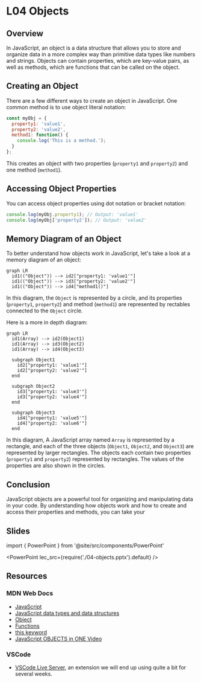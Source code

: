 # L04 Objects

## Overview

In JavaScript, an object is a data structure that allows you to store
and organize data in a more complex way than primitive data types like
numbers and strings. Objects can contain properties, which are
key-value pairs, as well as methods, which are functions that can be
called on the object.

## Creating an Object

There are a few different ways to create an object in JavaScript. One
common method is to use object literal notation:

```javascript
const myObj = {
  property1: 'value1',
  property2: 'value2',
  method1: function() {
    console.log('This is a method.');
  }
};
```

This creates an object with two properties (`property1` and
`property2`) and one method (`method1`).

## Accessing Object Properties

You can access object properties using dot notation or bracket notation:

```javascript
console.log(myObj.property1); // Output: 'value1'
console.log(myObj['property2']); // Output: 'value2'
```

## Memory Diagram of an Object

To better understand how objects work in JavaScript, let's take a look
at a memory diagram of an object:

```mermaid
graph LR
  id1(("Object")) --> id2["property1: 'value1'"]
  id1(("Object")) --> id3["property2: 'value2'"]
  id1(("Object")) --> id4["method1()"]
```

In this diagram, the `Object` is represented by a circle, and its
properties (`property1`, `property2`) and method (`method1`) are
represented by rectables connected to the `Object` circle.

Here is a more in depth diagram:

```mermaid
graph LR
  id1(Array) --> id2(Object1)
  id1(Array) --> id3(Object2)
  id1(Array) --> id4(Object3)

  subgraph Object1
    id2["property1: 'value1'"]
    id2["property2: 'value2'"]
  end

  subgraph Object2
    id3["property1: 'value3'"]
    id3["property2: 'value4'"]
  end

  subgraph Object3
    id4["property1: 'value5'"]
    id4["property2: 'value6'"]
  end
```

In this diagram, A JavaScript array named `Array` is represented by a
rectangle, and each of the three objects (`Object1`, `Object2`, and
`Object3`) are represented by larger rectangles. The objects each
contain two properties (`property1` and `property2`) represented by
rectangles. The values of the properties are also shown in the
circles.

## Conclusion

JavaScript objects are a powerful tool for organizing and manipulating
data in your code. By understanding how objects work and how to create
and access their properties and methods, you can take your

## Slides

import { PowerPoint } from '@site/src/components/PowerPoint'

<PowerPoint lec_src={require('./04-objects.pptx').default} />

## Resources

### MDN Web Docs

- [JavaScript](https://developer.mozilla.org/en-US/docs/Web/JavaScript)
- [JavaScript data types and data structures](https://developer.mozilla.org/en-US/docs/Web/JavaScript/Data_structures)
- [Object](https://developer.mozilla.org/en-US/docs/Web/JavaScript/Reference/Global_Objects/Object)
- [Functions](https://developer.mozilla.org/en-US/docs/Web/JavaScript/Guide/Functions)
- [this keyword](https://developer.mozilla.org/en-US/docs/Web/JavaScript/Reference/Operators/this)
- [JavaScript OBJECTS in ONE Video](https://www.youtube.com/watch?v=37YIF_evtEk)


### VSCode

- [VSCode Live Server](https://marketplace.visualstudio.com/items?itemName=ritwickdey.LiveServer), an extension we will end up using quite a bit for several weeks.

